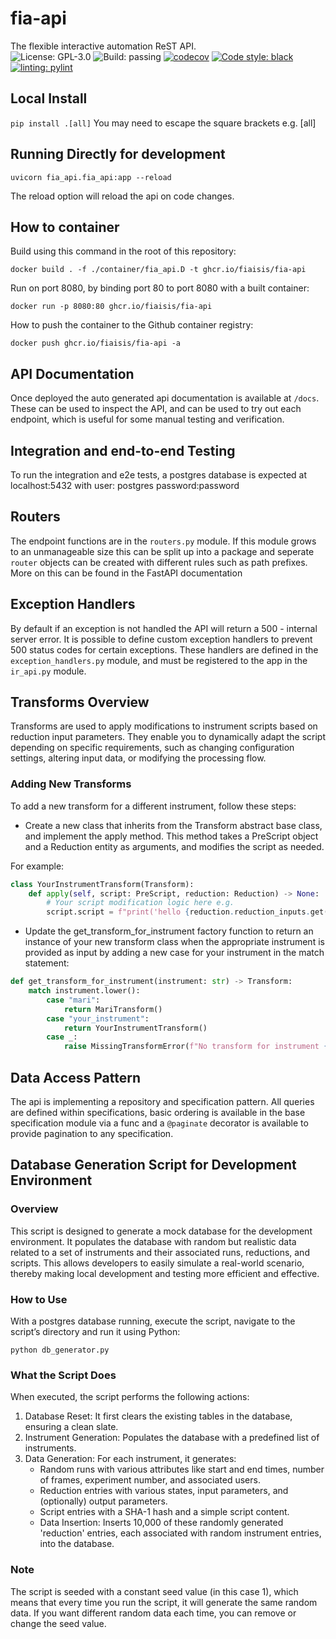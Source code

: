 # fia-api
The flexible interactive automation ReST API.  
![License: GPL-3.0](https://img.shields.io/github/license/fiaisis/run-detection)
![Build: passing](https://img.shields.io/github/actions/workflow/status/fiaisis/fia-api/tests.yml?branch=main)
[![codecov](https://codecov.io/gh/fiaisis/fia-api/branch/main/graph/badge.svg?token=XRJ1F7TEIT)](https://codecov.io/gh/fiaisis/fia-api)
[![Code style: black](https://img.shields.io/badge/code%20style-black-000000.svg)](https://github.com/psf/black)
[![linting: pylint](https://img.shields.io/badge/linting-pylint-yellowgreen)](https://github.com/PyCQA/pylint)

## Local Install
`pip install .[all]`
You may need to escape the square brackets e.g. \[all\]

## Running Directly for development

```shell
uvicorn fia_api.fia_api:app --reload  
```

The reload option will reload the api on code changes.


## How to container

Build using this command in the root of this repository:

```shell
docker build . -f ./container/fia_api.D -t ghcr.io/fiaisis/fia-api
```

Run on port 8080, by binding port 80 to port 8080 with a built container:
```shell
docker run -p 8080:80 ghcr.io/fiaisis/fia-api
```

How to push the container to the Github container registry:
```shell
docker push ghcr.io/fiaisis/fia-api -a
```

## API Documentation
Once deployed the auto generated api documentation is available at `/docs`. These can be used to inspect the API, and
can be used to try out each endpoint, which is useful for some manual testing and verification.

## Integration and end-to-end Testing
To run the integration and e2e tests, a postgres database is expected at localhost:5432 with user: postgres 
password:password

## Routers
The endpoint functions are in the `routers.py` module. If this module grows to an unmanageable size this can be split up
into a package and seperate `router` objects can be created with different rules such as path prefixes. More on this can
be found in the FastAPI documentation

## Exception Handlers
By default if an exception is not handled the API will return a 500 - internal server error. It is possible to define 
custom exception handlers to prevent 500 status codes for certain exceptions. These handlers are defined in the
`exception_handlers.py` module, and must be registered to the app in the `ir_api.py` module.


## Transforms Overview

Transforms are used to apply modifications to instrument scripts based on reduction input parameters. They enable you to
dynamically adapt the script depending on specific requirements, such as changing configuration settings, altering input
data, or modifying the processing flow.

### Adding New Transforms

To add a new transform for a different instrument, follow these steps:
  - Create a new class that inherits from the Transform abstract base class, and implement the apply method. This method
takes a PreScript object and a Reduction entity as arguments, and modifies the script as needed. 

For example:

```python
class YourInstrumentTransform(Transform):
    def apply(self, script: PreScript, reduction: Reduction) -> None:
        # Your script modification logic here e.g.
        script.script = f"print('hello {reduction.reduction_inputs.get('user', 'world')}')"
```
  - Update the get_transform_for_instrument factory function to return an instance of your new transform class when the 
appropriate instrument is provided as input by adding a new case for your instrument in the match statement:

```python
def get_transform_for_instrument(instrument: str) -> Transform:
    match instrument.lower():
        case "mari":
            return MariTransform()
        case "your_instrument":
            return YourInstrumentTransform()
        case _:
            raise MissingTransformError(f"No transform for instrument {instrument}")
```

## Data Access Pattern
The api is implementing a repository and specification pattern.
All queries are defined within specifications, basic ordering is available in the base specification module via a func
and a `@paginate` decorator is available to provide pagination to any specification.

## Database Generation Script for Development Environment
### Overview

This script is designed to generate a mock database for the development environment. It populates the database with 
random but realistic data related to a set of instruments and their associated runs, reductions, and scripts. This 
allows developers to easily simulate a real-world scenario, thereby making local development and testing more efficient 
and effective.

### How to Use
With a postgres database running, execute the script, navigate to the script’s directory and run it using Python:

`python db_generator.py`

### What the Script Does
When executed, the script performs the following actions:

1. Database Reset: It first clears the existing tables in the database, ensuring a clean slate.
2. Instrument Generation: Populates the database with a predefined list of instruments.
3. Data Generation: For each instrument, it generates:
   - Random runs with various attributes like start and end times, number of frames, experiment number, and associated users.
   - Reduction entries with various states, input parameters, and (optionally) output parameters.
   - Script entries with a SHA-1 hash and a simple script content.
   - Data Insertion: Inserts 10,000 of these randomly generated 'reduction' entries, each associated with random instrument entries, into the database.

### Note
The script is seeded with a constant seed value (in this case 1), which means that every time you run the script, 
it will generate the same random data. If you want different random data each time, you can remove or change the seed 
value.
